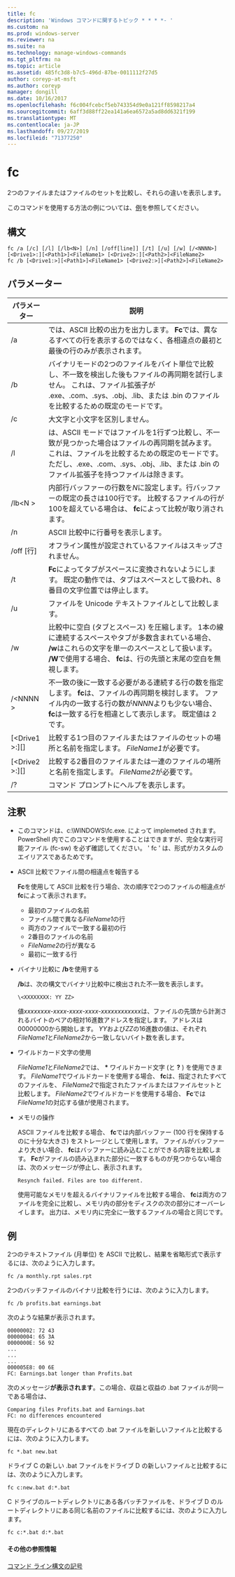 ```yaml
---
title: fc
description: 'Windows コマンドに関するトピック * * * *- '
ms.custom: na
ms.prod: windows-server
ms.reviewer: na
ms.suite: na
ms.technology: manage-windows-commands
ms.tgt_pltfrm: na
ms.topic: article
ms.assetid: 485fc3d8-b7c5-496d-87be-0011112f27d5
author: coreyp-at-msft
ms.author: coreyp
manager: dongill
ms.date: 10/16/2017
ms.openlocfilehash: f6c004fcebcf5eb743354d9e0a121ff8598217a4
ms.sourcegitcommit: 6aff3d88ff22ea141a6ea6572a5ad8dd6321f199
ms.translationtype: MT
ms.contentlocale: ja-JP
ms.lasthandoff: 09/27/2019
ms.locfileid: "71377250"
---
```

# <a name="fc"></a>fc



2つのファイルまたはファイルのセットを比較し、それらの違いを表示します。

このコマンドを使用する方法の例については、[例](#BKMK_examples)を参照してください。

## <a name="syntax"></a>構文

```
fc /a [/c] [/l] [/lb<N>] [/n] [/off[line]] [/t] [/u] [/w] [/<NNNN>] [<Drive1>:][<Path1>]<FileName1> [<Drive2>:][<Path2>]<FileName2>
fc /b [<Drive1:>][<Path1>]<FileName1> [<Drive2:>][<Path2>]<FileName2>
```

## <a name="parameters"></a>パラメーター

|            パラメーター             |                                                                                                                                     説明                                                                                                                                      |
|----------------------------------|--------------------------------------------------------------------------------------------------------------------------------------------------------------------------------------------------------------------------------------------------------------------------------------|
|                /a                |                                                 では、ASCII 比較の出力を出力します。 **Fc**では、異なるすべての行を表示するのではなく、各相違点の最初と最後の行のみが表示されます。                                                  |
|                /b                |             バイナリモードの2つのファイルをバイト単位で比較し、不一致を検出した後もファイルの再同期を試行しません。 これは、ファイル拡張子が .exe、.com、.sys、.obj、.lib、または .bin のファイルを比較するための既定のモードです。              |
|                /c                |                                                                                                                               大文字と小文字を区別しません。                                                                                                                               |
|                /l                |               は、ASCII モードではファイルを1行ずつ比較し、不一致が見つかった場合はファイルの再同期を試みます。 これは、ファイルを比較するための既定のモードです。ただし、.exe、.com、.sys、.obj、.lib、または .bin のファイル拡張子を持つファイルは除きます。                |
|             /lb\<N >              |                         内部行バッファーの行数を*N*に設定します。行バッファーの既定の長さは100行です。 比較するファイルの行が100を超えている場合は、 **fc**によって比較が取り消されます。                         |
|                /n                |                                                                                                                ASCII 比較中に行番号を表示します。                                                                                                                 |
|            /off [行]            |                                                                                                               オフライン属性が設定されているファイルはスキップされません。                                                                                                               |
|                /t                |                                                                    **Fc**によってタブがスペースに変換されないようにします。 既定の動作では、タブはスペースとして扱われ、8番目の文字位置では停止します。                                                                    |
|                /u                |                                                                                                                        ファイルを Unicode テキストファイルとして比較します。                                                                                                                         |
|                /w                |         比較中に空白 (タブとスペース) を圧縮します。 1本の線に連続するスペースやタブが多数含まれている場合、 **/w**はこれらの文字を単一のスペースとして扱います。 **/W**で使用する場合、 **fc**は、行の先頭と末尾の空白を無視します。         |
|             /\<NNNN >             | 不一致の後に一致する必要がある連続する行の数を指定します。 **fc**は、ファイルの再同期を検討します。 ファイル内の一致する行の数が*NNNN*よりも少ない場合、 **fc**は一致する行を相違として表示します。 既定値は 2 です。 |
| [\<Drive1 >:][<Path1>]<FileName1> |                                                                                        比較する1つ目のファイルまたはファイルのセットの場所と名前を指定します。 *FileName1*が必要です。                                                                                        |
| [\<Drive2 >:][<Path2>]<FileName2> |                                                                                       比較する2番目のファイルまたは一連のファイルの場所と名前を指定します。 *FileName2*が必要です。                                                                                        |
|                /?                |                                                                                                                         コマンド プロンプトにヘルプを表示します。                                                                                                                         |

## <a name="remarks"></a>注釈

-   このコマンドは、c:\WINDOWS\fc.exe. によって implemeted されます。 PowerShell 内でこのコマンドを使用することはできますが、完全な実行可能ファイル (fc-sw) を必ず確認してください。 ' fc ' は、形式がカスタムのエイリアスであるためです。

-   ASCII 比較でファイル間の相違点を報告する

    **Fc**を使用して ASCII 比較を行う場合、次の順序で2つのファイルの相違点が**fc**によって表示されます。  
    -   最初のファイルの名前
    -   ファイル間で異なる*FileName1*の行
    -   両方のファイルで一致する最初の行
    -   2番目のファイルの名前
    -   *FileName2*の行が異なる
    -   最初に一致する行
-   バイナリ比較に **/b**を使用する

    **/b**は、次の構文でバイナリ比較中に検出された不一致を表示します。

    `\<XXXXXXXX: YY ZZ>`

    値*xxxxxxxx-xxxx-xxxx-xxxx-xxxxxxxxxxxx*は、ファイルの先頭から計測されるバイトのペアの相対16進数アドレスを指定します。 アドレスは00000000から開始します。 *YY*および*ZZ*の16進数の値は、それぞれ*FileName1*と*FileName2*から一致しないバイト数を表します。
-   ワイルドカード文字の使用

    *FileName1*と*FileName2*では、 **&#42;** ワイルドカード文字 (と **?** ) を使用できます。 *FileName1*でワイルドカードを使用する場合、 **fc**は、指定されたすべてのファイルを、 *FileName2*で指定されたファイルまたはファイルセットと比較します。 *FileName2*でワイルドカードを使用する場合、 **Fc**では*FileName1*の対応する値が使用されます。
-   メモリの操作

    ASCII ファイルを比較する場合、 **fc**では内部バッファー (100 行を保持するのに十分な大きさ) をストレージとして使用します。 ファイルがバッファーより大きい場合、 **fc**はバッファーに読み込むことができる内容を比較します。 **Fc**がファイルの読み込まれた部分に一致するものが見つからない場合は、次のメッセージが停止し、表示されます。

    `Resynch failed. Files are too different.`

    使用可能なメモリを超えるバイナリファイルを比較する場合、 **fc**は両方のファイルを完全に比較し、メモリ内の部分をディスクの次の部分にオーバーレイします。 出力は、メモリ内に完全に一致するファイルの場合と同じです。

## <a name="BKMK_examples"></a>例

2つのテキストファイル (月単位) を ASCII で比較し、結果を省略形式で表示するには、次のように入力します。
```
fc /a monthly.rpt sales.rpt 
```
2つのバッチファイルのバイナリ比較を行うには、次のように入力します。
```
fc /b profits.bat earnings.bat
```
次のような結果が表示されます。
```
00000002: 72 43
00000004: 65 3A
0000000E: 56 92
...
...
...
000005E8: 00 6E
FC: Earnings.bat longer than Profits.bat
```
次のメッセージ**が表示されます**。この場合、収益と収益の .bat ファイルが同一である場合は、
```
Comparing files Profits.bat and Earnings.bat
FC: no differences encountered
```
現在のディレクトリにあるすべての .bat ファイルを新しいファイルと比較するには、次のように入力します。
```
fc *.bat new.bat
```
ドライブ C の新しい .bat ファイルをドライブ D の新しいファイルと比較するには、次のように入力します。
```
fc c:new.bat d:*.bat
```
C ドライブのルートディレクトリにある各バッチファイルを、ドライブ D のルートディレクトリにある同じ名前のファイルに比較するには、次のように入力します。
```
fc c:*.bat d:*.bat
```

#### <a name="additional-references"></a>その他の参照情報

[コマンド ライン構文の記号](command-line-syntax-key.md)
